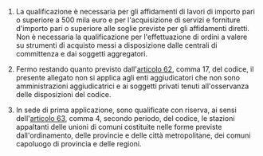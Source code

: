 1. La qualificazione è necessaria per gli affidamenti di lavori di importo pari o superiore a 500 mila euro e per l'acquisizione di servizi e forniture d'importo pari o superiore alle soglie previste per gli affidamenti diretti. Non è necessaria la qualificazione per l'effettuazione di ordini a valere su strumenti di acquisto messi a disposizione dalle centrali di committenza e dai soggetti aggregatori.

2. Fermo restando quanto previsto dall'[articolo 62](/articolo-62/2), comma 17, del codice, il presente allegato non si applica agli enti aggiudicatori che non sono amministrazioni aggiudicatrici e ai soggetti privati tenuti all'osservanza delle disposizioni del codice.

3. In sede di prima applicazione, sono qualificate con riserva, ai sensi dell'[articolo 63](/articolo-63/2), comma 4, secondo periodo, del codice, le stazioni appaltanti delle unioni di comuni costituite nelle forme previste dall'ordinamento, delle provincie e delle città metropolitane, dei comuni capoluogo di provincia e delle regioni.
